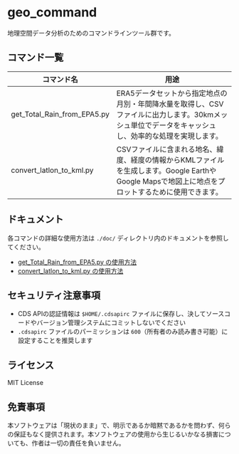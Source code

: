 # geo_command

地理空間データ分析のためのコマンドラインツール群です。

## コマンド一覧

| コマンド名 | 用途 |
|------------|------|
| get_Total_Rain_from_EPA5.py | ERA5データセットから指定地点の月別・年間降水量を取得し、CSVファイルに出力します。30kmメッシュ単位でデータをキャッシュし、効率的な処理を実現します。 |
| convert_latlon_to_kml.py | CSVファイルに含まれる地名、緯度、経度の情報からKMLファイルを生成します。Google EarthやGoogle Mapsで地図上に地点をプロットするために使用できます。 |

## ドキュメント

各コマンドの詳細な使用方法は `./doc/` ディレクトリ内のドキュメントを参照してください。

- [get_Total_Rain_from_EPA5.py の使用方法](./doc/get_Total_Rain_from_EPA5.md)
- [convert_latlon_to_kml.py の使用方法](./doc/convert_latlon_to_kml.md)

## セキュリティ注意事項

- CDS APIの認証情報は `$HOME/.cdsapirc` ファイルに保存し、決してソースコードやバージョン管理システムにコミットしないでください
- `.cdsapirc` ファイルのパーミッションは `600`（所有者のみ読み書き可能）に設定することを推奨します

## ライセンス

MIT License

## 免責事項

本ソフトウェアは「現状のまま」で、明示であるか暗黙であるかを問わず、何らの保証もなく提供されます。本ソフトウェアの使用から生じるいかなる損害についても、作者は一切の責任を負いません。


